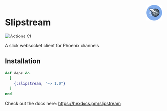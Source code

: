 <img src="guides/wheel.png" align="right" width="50"/>

# Slipstream

![Actions CI](https://github.com/NFIBrokerage/slipstream/workflows/Actions%20CI/badge.svg)

A slick websocket client for Phoenix channels

## Installation

```elixir
def deps do
  [
    {:slipstream, "~> 1.0"}
  ]
end
```

Check out the docs here: https://hexdocs.pm/slipstream
